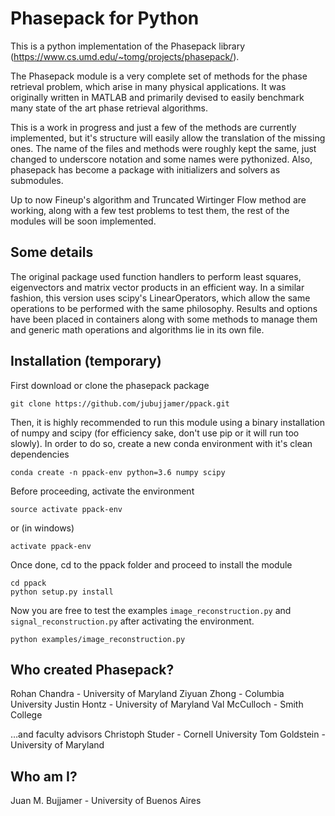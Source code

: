 # Phasepack for Python

This is a python implementation of the Phasepack library (https://www.cs.umd.edu/~tomg/projects/phasepack/).

The Phasepack module is a very complete set of methods for the phase retrieval problem, which arise in many physical applications. It  was originally written in MATLAB and primarily devised to easily benchmark many state of the art phase retrieval algorithms.

This is a work in progress and just a few of the methods are currently implemented, but it's structure will easily allow the translation of the missing ones. The name of the files and methods were roughly kept the same, just changed to underscore notation and some names were pythonized. Also, phasepack has become a package with initializers and solvers as submodules.

Up to now Fineup's algorithm and Truncated Wirtinger Flow method are working, along with a few test problems to test them, the rest of the modules will be soon implemented.

## Some details

The original package used function handlers to perform least squares, eigenvectors and matrix vector products in an efficient way. In a similar fashion, this version uses scipy's LinearOperators, which allow the same operations to be performed with the same philosophy. Results and options have been placed in containers along with some methods to manage them and generic math operations and algorithms lie in its own file.

## Installation (temporary)

First download or clone the phasepack package

```
git clone https://github.com/jubujjamer/ppack.git
```

Then, it is highly recommended to run this module using a binary installation of numpy and scipy (for efficiency sake, don't use pip or it will run too slowly). In order to do so, create a new conda environment with it's clean dependencies
```
conda create -n ppack-env python=3.6 numpy scipy
```
Before proceeding, activate the environment
```
source activate ppack-env
```
or (in windows)
```
activate ppack-env
```
Once done, cd to the ppack folder and proceed to install the module
```
cd ppack
python setup.py install
```
Now you are free to test the examples `image_reconstruction.py` and `signal_reconstruction.py` after activating the environment.
```
python examples/image_reconstruction.py
```
## Who created Phasepack?

Rohan Chandra - University of Maryland 
Ziyuan Zhong - Columbia University 
Justin Hontz - University of Maryland 
Val McCulloch - Smith College

…and faculty advisors
Christoph Studer - Cornell University 
Tom Goldstein - University of Maryland 

## Who am I?

Juan M. Bujjamer - University of Buenos Aires
